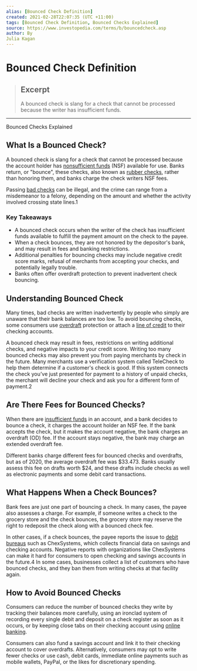 ```yaml
---
alias: [Bounced Check Definition]
created: 2021-02-28T22:07:35 (UTC +11:00)
tags: [Bounced Check Definition, Bounced Checks Explained]
source: https://www.investopedia.com/terms/b/bouncedcheck.asp
author: By
Julia Kagan
---
```


# Bounced Check Definition

> ## Excerpt
> A bounced check is slang for a check that cannot be processed because the writer has insufficient funds.

---

Bounced Checks Explained
## What Is a Bounced Check?

A bounced check is slang for a check that cannot be processed because the account holder has [nonsufficient funds](https://www.investopedia.com/terms/n/nsf.asp) (NSF) available for use. Banks return, or "bounce", these checks, also known as [rubber checks](https://www.investopedia.com/terms/r/rubbercheck.asp), rather than honoring them, and banks charge the check writers NSF fees.

Passing [bad checks](https://www.investopedia.com/terms/b/bad-check.asp) can be illegal, and the crime can range from a misdemeanor to a felony, depending on the amount and whether the activity involved crossing state lines.1

### Key Takeaways

-   A bounced check occurs when the writer of the check has insufficient funds available to fulfill the payment amount on the check to the payee.
-   When a check bounces, they are not honored by the depositor's bank, and may result in fees and banking restrictions.
-   Additional penalties for bouncing checks may include negative credit score marks, refusal of merchants from accepting your checks, and potentially legally trouble.
-   Banks often offer overdraft protection to prevent inadvertent check bouncing.

## Understanding Bounced Check

Many times, bad checks are written inadvertently by people who simply are unaware that their bank balances are too low. To avoid bouncing checks, some consumers use [overdraft](https://www.investopedia.com/terms/o/overdraft.asp) protection or attach a [line of credit](https://www.investopedia.com/terms/l/lineofcredit.asp) to their checking accounts.

A bounced check may result in fees, restrictions on writing additional checks, and negative impacts to your credit score. Writing too many bounced checks may also prevent you from paying merchants by check in the future. Many merchants use a verification system called TeleCheck to help them determine if a customer's check is good. If this system connects the check you’ve just presented for payment to a history of unpaid checks, the merchant will decline your check and ask you for a different form of payment.2

## Are There Fees for Bounced Checks?

When there are [insufficient funds](https://www.investopedia.com/terms/i/insufficient_funds.asp) in an account, and a bank decides to bounce a check, it charges the account holder an NSF fee. If the bank accepts the check, but it makes the account negative, the bank charges an overdraft (OD) fee. If the account stays negative, the bank may charge an extended overdraft fee.

Different banks charge different fees for bounced checks and overdrafts, but as of 2020, the average overdraft fee was $33.473. Banks usually assess this fee on drafts worth $24, and these drafts include checks as well as electronic payments and some debit card transactions.

## What Happens When a Check Bounces?

Bank fees are just one part of bouncing a check. In many cases, the payee also assesses a charge. For example, if someone writes a check to the grocery store and the check bounces, the grocery store may reserve the right to redeposit the check along with a bounced check fee.

In other cases, if a check bounces, the payee reports the issue to [debit bureaus](https://www.investopedia.com/ask/answers/112515/does-netspend-report-credit-bureaus.asp) such as ChexSystems, which collects financial data on savings and checking accounts. Negative reports with organizations like ChexSystems can make it hard for consumers to open checking and savings accounts in the future.4 In some cases, businesses collect a list of customers who have bounced checks, and they ban them from writing checks at that facility again.

## How to Avoid Bounced Checks

Consumers can reduce the number of bounced checks they write by tracking their balances more carefully, using an ironclad system of recording every single debit and deposit on a check register as soon as it occurs, or by keeping close tabs on their checking account using [online banking](https://www.investopedia.com/terms/o/onlinebanking.asp).

Consumers can also fund a savings account and link it to their checking account to cover overdrafts. Alternatively, consumers may opt to write fewer checks or use cash, debit cards, immediate online payments such as mobile wallets, PayPal, or the likes for discretionary spending.
